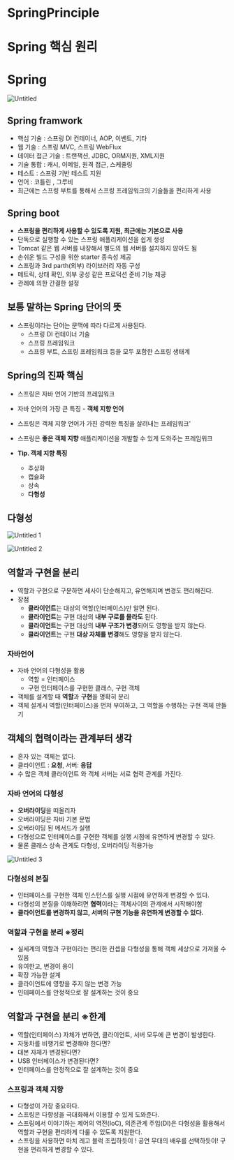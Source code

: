 # SpringPrinciple

# Spring 핵심 원리

# Spring

![Untitled](https://user-images.githubusercontent.com/56623911/138818950-7b2fa13f-3754-48b1-af48-71edec9ffffc.png)

## Spring framwork

- 핵심 기술 : 스프링 DI 컨테이너, AOP, 이벤트, 기타
- 웹 기술 : 스프링 MVC, 스프링 WebFlux
- 데이터 접근 기술 : 트랜잭션, JDBC, ORM지원, XML지원
- 기술 통합 : 캐시, 이메일, 원격 접근, 스케줄링
- 테스트 : 스프링 기반 테스트 지원
- 언어 : 코틀린 , 그루비
- 최근에는 스프링 부트를 통해서 스프링 프레임워크의 기술들을 편리하게 사용

## Spring boot

- **스프링을 편리하게 사용할 수 있도록 지원, 최근에는 기본으로 사용**
- 단독으로 실행할 수 있는 스프링 애플리케이션을 쉽게 생성
- Tomcat 같은 웹 서버를 내장해서 별도의 웹 서버를 설치하지 않아도 됨
- 손쉬운 빌드 구성을 위한 starter 종속성 제공
- 스프링과 3rd parth(외부) 라이브러리 자동 구성
- 메트릭, 상태 확인, 외부 궁성 같은 프로덕션 준비 기능 제공
- 관례에 의한 간결한 설정

## 보통 말하는 Spring 단어의 뜻

- 스프링이라는 단어는 문맥에 따라 다르게 사용된다.
    - 스프링 DI 컨테이너 기술
    - 스프링 프레임워크
    - 스프링 부트, 스프링 프레임워크 등을 모두 포함한 스프링 생태계

## Spring의 진짜 핵심

- 스프링은 자바 언어 기반의 프레임워크
- 자바 언어의 가장 큰 특징 - **객체 지향 언어**
- 스프링은 객체 지향 언어가 가진 강력한 특징을 살려내는 프레임워크'
- 스프링은 **좋은 객체 지향** 애플리케이션을 개발할 수 있게 도와주는 프레임워크

- **Tip. 객체 지향 특징**
    - 추상화
    - 캡슐화
    - 상속
    - **다형성**
    

## 다형성

![Untitled 1](https://user-images.githubusercontent.com/56623911/138818991-d0298832-8b28-409e-a36b-6910a433ffd8.png)

![Untitled 2](https://user-images.githubusercontent.com/56623911/138819002-41c4f26c-3cd5-4b5a-99b6-00231f126f6d.png)


## 역할과 구현을 분리

- 역할과 구현으로 구분하면 세사이 단순해지고, 유연해지며 변경도 편리해진다.
- 장점
    - **클라이언트**는 대상의 역할(인터페이스)만 알면 된다.
    - **클라이언트**는 구현 대상의 **내부 구로를 몰라도** 된다.
    - **클라이언트**는 구현 대상의 **내부 구조가 변경**되어도 영향을 받지 않는다.
    - **클라이언트**는 구현 **대상 자체를 변경**해도 영향을 받지 않는다.

### 자바언어

- 자바 언어의 다형성을 활용
    - 역할 = 인터페이스
    - 구현 인터페이스를 구현한 클래스, 구현 객체
- 객체를 설계할 때 **역할**과 **구현**을 명확히 분리
- 객체 설계시 역할(인터페이스)을 먼저 부여하고, 그 역할을 수행하는 구현 객체 만들기

## 객체의 협력이라는 관계부터 생각

- 혼자 있는 객체는 없다.
- 클라이언트 : **요청**, 서버: **응답**
- 수 많은 객체 클라이언트 와 객체 서버는 서로 협력 관계를  가진다.

### 자바 언어의 다형성

- **오버라이딩**을 떠올리자
- 오버라이딩은 자바 기본 문법
- 오버라이딩 된 메서드가 실행
- 다형성으로 인터페이스를 구현한 객체를 실행 시점에 유연하게 변경할 수 있다.
- 물론 클래스 상속 관계도 다형성, 오버라이딩 적용가능

![Untitled 3](https://user-images.githubusercontent.com/56623911/138819018-88f3ab88-b098-4f7a-aed2-fe72c000b2eb.png)

### 다형성의 본질

- 인터페이스를 구현한 객체 인스턴스를 실행 시점에 유연하게 변경할 수 있다.
- 다형성의 본질을 이해하려면 **협력**이라는 객체사이의 관계에서 시작해야함
- **클라이언트를 변경하지 않고, 서버의 구현 기능을 유연하게 변경할 수 있다.**

### 역할과 구현을 분리 ※정리

- 실세계의 역할과 구현이라는 편리한 컨셉을 다형성을 통해 객체 세상으로 가져올 수 있음
- 유여한고, 변경이 용이
- 확장 가능한 설계
- 클라이언트에 영향을 주지 않는 변경 가능
- 인테페이스를 안정적으로 잘 설계하는 것이 중요

## 역할과 구현을 분리 ※한계

- 역할(인터페이스) 자체가 변하면, 클라이언트, 서버 모두에 큰 변경이 발생한다.
- 자동차를 비행기로 변경해야 한다면?
- 대본 자체가 변경된다면?
- USB 인터페이스가 변경된다면?
- 인터페이스를 안정적으로 잘 설계하는 것이 중요

### 스프링과 객체 지향

- 다형성이 가장 중요하다.
- 스프링은 다향성을 극대화해서 이용할 수 있게 도와준다.
- 스프링에서 이야기하는 제어의 역전(IoC), 의존관계 주입(DI)은 다형성을 활용해서 역할과 구현을 편리하게 다룰 수 있도록 지원한다.
- 스프링을 사용하면 마치 레고 블럭 조립하듯이 ! 공연 무대의 배우를 선택하듯이! 구현을 편리하게 변경할 수 있다.
